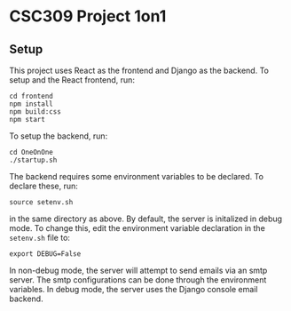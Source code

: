 # CSC309 Project 1on1

## Setup

This project uses React as the frontend and Django as the backend. 
To setup and the React frontend, run:
```
cd frontend
npm install
npm build:css
npm start
```

To setup the backend, run:
```
cd OneOnOne
./startup.sh
```
The backend requires some environment variables to be declared. To declare these, run:
```
source setenv.sh
```
in the same directory as above. By default, the server is initalized in debug mode.
To change this, edit the environment variable declaration in the `setenv.sh` file to:
```
export DEBUG=False
```
In non-debug mode, the server will attempt to send emails via an smtp server. The smtp configurations can be done through the environment variables.
In debug mode, the server uses the Django console email backend.
